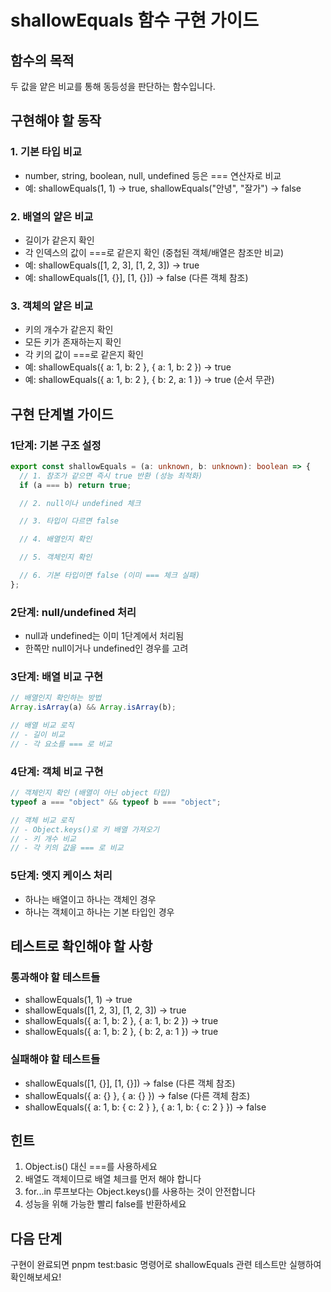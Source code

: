 # shallowEquals 함수 구현 가이드

## 함수의 목적

두 값을 얕은 비교를 통해 동등성을 판단하는 함수입니다.

## 구현해야 할 동작

### 1. 기본 타입 비교

- number, string, boolean, null, undefined 등은 === 연산자로 비교
- 예: shallowEquals(1, 1) → true, shallowEquals("안녕", "잘가") → false

### 2. 배열의 얕은 비교

- 길이가 같은지 확인
- 각 인덱스의 값이 ===로 같은지 확인 (중첩된 객체/배열은 참조만 비교)
- 예: shallowEquals([1, 2, 3], [1, 2, 3]) → true
- 예: shallowEquals([1, {}], [1, {}]) → false (다른 객체 참조)

### 3. 객체의 얕은 비교

- 키의 개수가 같은지 확인
- 모든 키가 존재하는지 확인
- 각 키의 값이 ===로 같은지 확인
- 예: shallowEquals({ a: 1, b: 2 }, { a: 1, b: 2 }) → true
- 예: shallowEquals({ a: 1, b: 2 }, { b: 2, a: 1 }) → true (순서 무관)

## 구현 단계별 가이드

### 1단계: 기본 구조 설정

```typescript
export const shallowEquals = (a: unknown, b: unknown): boolean => {
  // 1. 참조가 같으면 즉시 true 반환 (성능 최적화)
  if (a === b) return true;

  // 2. null이나 undefined 체크

  // 3. 타입이 다르면 false

  // 4. 배열인지 확인

  // 5. 객체인지 확인

  // 6. 기본 타입이면 false (이미 === 체크 실패)
};
```

### 2단계: null/undefined 처리

- null과 undefined는 이미 1단계에서 처리됨
- 한쪽만 null이거나 undefined인 경우를 고려

### 3단계: 배열 비교 구현

```typescript
// 배열인지 확인하는 방법
Array.isArray(a) && Array.isArray(b);

// 배열 비교 로직
// - 길이 비교
// - 각 요소를 === 로 비교
```

### 4단계: 객체 비교 구현

```typescript
// 객체인지 확인 (배열이 아닌 object 타입)
typeof a === "object" && typeof b === "object";

// 객체 비교 로직
// - Object.keys()로 키 배열 가져오기
// - 키 개수 비교
// - 각 키의 값을 === 로 비교
```

### 5단계: 엣지 케이스 처리

- 하나는 배열이고 하나는 객체인 경우
- 하나는 객체이고 하나는 기본 타입인 경우

## 테스트로 확인해야 할 사항

### 통과해야 할 테스트들

- shallowEquals(1, 1) → true
- shallowEquals([1, 2, 3], [1, 2, 3]) → true
- shallowEquals({ a: 1, b: 2 }, { a: 1, b: 2 }) → true
- shallowEquals({ a: 1, b: 2 }, { b: 2, a: 1 }) → true

### 실패해야 할 테스트들

- shallowEquals([1, {}], [1, {}]) → false (다른 객체 참조)
- shallowEquals({ a: {} }, { a: {} }) → false (다른 객체 참조)
- shallowEquals({ a: 1, b: { c: 2 } }, { a: 1, b: { c: 2 } }) → false

## 힌트

1. Object.is() 대신 ===를 사용하세요
2. 배열도 객체이므로 배열 체크를 먼저 해야 합니다
3. for...in 루프보다는 Object.keys()를 사용하는 것이 안전합니다
4. 성능을 위해 가능한 빨리 false를 반환하세요

## 다음 단계

구현이 완료되면 pnpm test:basic 명령어로 shallowEquals 관련 테스트만 실행하여 확인해보세요!
